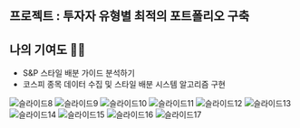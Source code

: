 ## 프로젝트 : 투자자 유형별 최적의 포트폴리오 구축
## 나의 기여도 🙋‍♀️
- S&P 스타일 배분 가이드 분석하기
- 코스피 종목 데이터 수집 및 스타일 배분 시스템 알고리즘 구현

![슬라이드8](https://user-images.githubusercontent.com/99321739/207225287-e5cecffe-b73b-45ab-bea9-f4ea1edc06b9.PNG)
![슬라이드9](https://user-images.githubusercontent.com/99321739/207225289-bfa17a80-0ffb-43fb-bd19-b23c6e980340.PNG)
![슬라이드10](https://user-images.githubusercontent.com/99321739/207225290-56688718-9592-4cda-a97e-ac9c7e4ed954.PNG)
![슬라이드11](https://user-images.githubusercontent.com/99321739/207225291-8d51a973-44b1-4626-8878-bdc6796235e1.PNG)
![슬라이드12](https://user-images.githubusercontent.com/99321739/207225294-005d0d9d-c47f-4ca7-b0d7-33bc2179c3f7.PNG)
![슬라이드13](https://user-images.githubusercontent.com/99321739/207225295-dc30ea8c-ba43-4c1b-8bd6-b4b336b44310.PNG)
![슬라이드14](https://user-images.githubusercontent.com/99321739/207225297-bc3bd8f6-d153-442e-ab21-bb0049eb82e3.PNG)
![슬라이드15](https://user-images.githubusercontent.com/99321739/207225298-5e6f8b80-bb50-4273-8fdc-a1c26cebdeff.PNG)
![슬라이드16](https://user-images.githubusercontent.com/99321739/207225300-8755db8b-0aa4-4428-9305-ad2608bcc7b5.PNG)
![슬라이드17](https://user-images.githubusercontent.com/99321739/207225301-48ad5ffe-2324-4688-9a71-eaf893a88afc.PNG)
